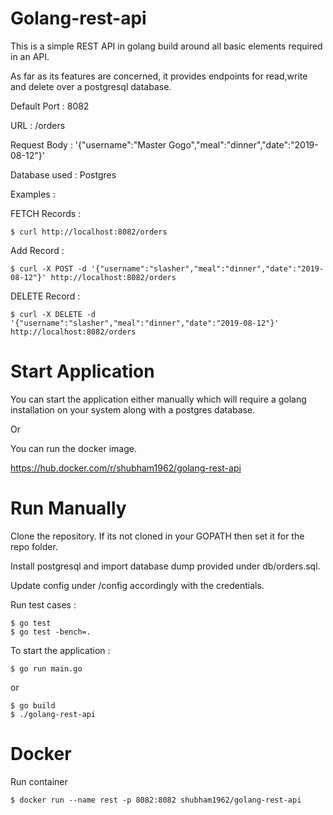 # Golang-rest-api

This is a simple REST API in golang build around all basic elements required in an API. 

As far as its features are concerned, it provides endpoints for read,write and delete over a postgresql database.


Default Port : 8082

URL          : /orders

Request Body : '{"username":"Master Gogo","meal":"dinner","date":"2019-08-12"}'

Database used : Postgres

Examples :

FETCH Records : 

    $ curl http://localhost:8082/orders
  
Add Record    : 

    $ curl -X POST -d '{"username":"slasher","meal":"dinner","date":"2019-08-12"}' http://localhost:8082/orders
  
DELETE Record : 

    $ curl -X DELETE -d '{"username":"slasher","meal":"dinner","date":"2019-08-12"}' http://localhost:8082/orders


# Start Application

You can start the application either manually which will require a golang installation on your system along with a postgres database.

Or

You can run the docker image.

https://hub.docker.com/r/shubham1962/golang-rest-api

# Run Manually
Clone the repository. If its not cloned in your GOPATH then set it for the repo folder.

Install postgresql and import database dump provided under db/orders.sql.

Update config under /config accordingly with the credentials. 

Run test cases : 

    $ go test 
    $ go test -bench=.

To start the application :

    $ go run main.go
    
or

    $ go build
    $ ./golang-rest-api
              
              
# Docker

  Run container
  
    $ docker run --name rest -p 8082:8082 shubham1962/golang-rest-api
